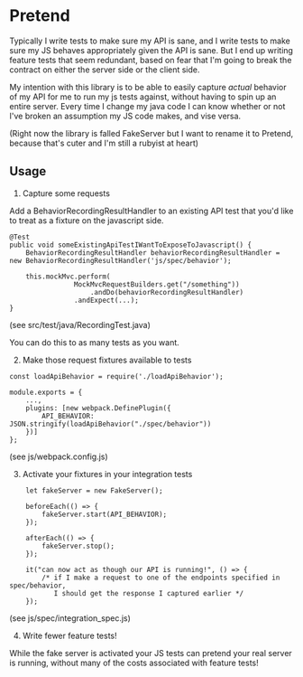 # Pretend

Typically I write tests to make sure my API is sane, and I write tests
to make sure my JS behaves appropriately given the API is sane. But I
end up writing feature tests that seem redundant, based on fear that
I'm going to break the contract on either the server side or the
client side.

My intention with this library is to be able to easily capture _actual_
behavior of my API for me to run my js tests against, without having
to spin up an entire server. Every time I change my java code I can
know whether or not I've broken an assumption my JS code makes, and
vise versa.

(Right now the library is falled FakeServer but I want to rename it
to Pretend, because that's cuter and I'm still a rubyist at heart)

## Usage

1. Capture some requests

Add a BehaviorRecordingResultHandler to an existing API test that
you'd like to treat as a fixture on the javascript side.

```
@Test
public void someExistingApiTestIWantToExposeToJavascript() {
    BehaviorRecordingResultHandler behaviorRecordingResultHandler = new BehaviorRecordingResultHandler('js/spec/behavior');

    this.mockMvc.perform(
                MockMvcRequestBuilders.get("/something"))
                    .andDo(behaviorRecordingResultHandler)
                .andExpect(...);
}
```
(see src/test/java/RecordingTest.java)

You can do this to as many tests as you want.


2. Make those request fixtures available to tests

```
const loadApiBehavior = require('./loadApiBehavior');

module.exports = {
    ...,
    plugins: [new webpack.DefinePlugin({
        API_BEHAVIOR: JSON.stringify(loadApiBehavior("./spec/behavior"))
    })]
};
```
(see js/webpack.config.js)


3. Activate your fixtures in your integration tests

```
    let fakeServer = new FakeServer();

    beforeEach(() => {
        fakeServer.start(API_BEHAVIOR);
    });

    afterEach(() => {
        fakeServer.stop();
    });
    
    it("can now act as though our API is running!", () => {
        /* if I make a request to one of the endpoints specified in spec/behavior,
           I should get the response I captured earlier */
    });    
```
(see js/spec/integration_spec.js)


4. Write fewer feature tests!

While the fake server is activated your JS tests can pretend your
real server is running, without many of the costs associated with
feature tests!

